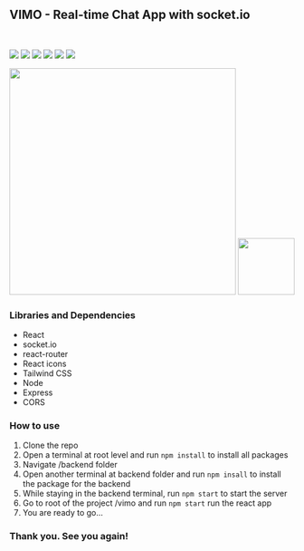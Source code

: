 ## VIMO - Real-time Chat App with socket.io

<br>

<p float="left">
<img src="https://img.shields.io/badge/React-20232A?style=for-the-badge&logo=react&logoColor=61DAFB">
<img src="https://img.shields.io/badge/Node.js-339933?style=for-the-badge&logo=nodedotjs&logoColor=white">
<img src="https://img.shields.io/badge/Express.js-000000?style=for-the-badge&logo=express&logoColor=white">
<img src="https://img.shields.io/badge/Socket.io-010101?&style=for-the-badge&logo=Socket.io&logoColor=white">
<img src="https://img.shields.io/badge/Tailwind_CSS-38B2AC?style=for-the-badge&logo=tailwind-css&logoColor=white">
<img src="https://img.shields.io/badge/React_Router-CA4245?style=for-the-badge&logo=react-router&logoColor=white">
</p> 

<p float="left">
<img src="https://i.ibb.co/SfjmmpX/localhost-3000-chatroom.png" width="400">
<img src="https://i.ibb.co/ymCTxqw/vimo-vercel-app-i-Phone-6-7-8.png" width="100">

</p>

### Libraries and Dependencies

- React
- socket.io
- react-router
- React icons
- Tailwind CSS
- Node
- Express
- CORS


### How to use

1. Clone the repo
2. Open a terminal at root level and run `npm install` to install all packages
3. Navigate /backend folder 
4. Open another terminal at backend folder and run `npm insall` to install the package for the backend
5. While staying in the backend terminal, run `npm start` to start the server
6. Go to root of the project /vimo and run `npm start` run the react app
7. You are ready to go...

### Thank you. See you again! 


